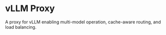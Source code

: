 <!-- @format -->

# vLLM Proxy

A proxy for vLLM enabling multi-model operation, cache-aware routing, and load
balancing.
